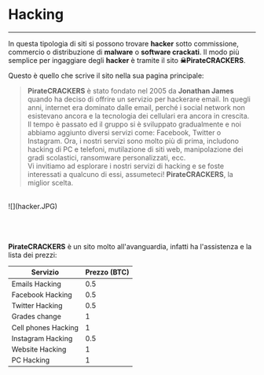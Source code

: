 # Hacking
---
In questa tipologia di siti si possono trovare **hacker** sotto commissione, commercio o distribuzione di **malware** o **software crackati**.
Il modo più semplice per ingaggiare degli **hacker** è tramite il sito **☠PirateCRACKERS**.

Questo è quello che scrive il sito nella sua pagina principale:

>**PirateCRACKERS** è stato fondato nel 2005 da **Jonathan James** quando ha deciso di offrire un servizio per hackerare email. In quegli anni, internet era dominato dalle email, perché i social network non esistevano ancora e la tecnologia dei cellulari era ancora in crescita.<br/> Il tempo è passato ed il gruppo si è sviluppato gradualmente e noi abbiamo aggiunto diversi servizi come: Facebook, Twitter o Instagram. Ora, i nostri servizi sono molto più di prima, includono hacking di PC e telefoni, mutilazione di siti web, manipolazione dei gradi scolastici, ransomware personalizzati, ecc.<br/>
>Vi invitiamo ad esplorare i nostri servizi di hacking e se foste interessati a qualcuno di essi, assumeteci! **PirateCRACKERS**, la miglior scelta.

  <br/>
![](hacker.JPG)

<br/><br/><br/>
**PirateCRACKERS** è un sito molto all'avanguardia, infatti ha l'assistenza e la lista dei prezzi:

| **Servizio** | **Prezzo (BTC)** |
| -- | -- |
| Emails Hacking | 0.5 |
| Facebook Hacking | 0.5 |
| Twitter Hacking | 0.5 |
| Grades change | 1 |
| Cell phones Hacking | 1 |
| Instagram Hacking | 0.5 |
| Website Hacking | 1 |
| PC Hacking | 1 |
